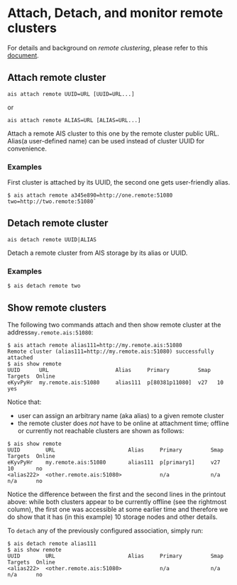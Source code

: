 # Attach, Detach, and monitor remote clusters

For details and background on *remote clustering*, please refer to this [document](/docs/providers.md).

## Attach remote cluster

`ais attach remote UUID=URL [UUID=URL...]`

or

`ais attach remote ALIAS=URL [ALIAS=URL...]`

Attach a remote AIS cluster to this one by the remote cluster public URL. Alias(a user-defined name) can be used instead of cluster UUID for convenience.

### Examples

First cluster is attached by its UUID, the second one gets user-friendly alias.

```console
$ ais attach remote a345e890=http://one.remote:51080 two=http://two.remote:51080`
```

## Detach remote cluster

`ais detach remote UUID|ALIAS`

Detach a remote cluster from AIS storage by its alias or UUID.

### Examples

```console
$ ais detach remote two
```

## Show remote clusters

The following two commands attach and then show remote cluster at the address`my.remote.ais:51080`:

```console
$ ais attach remote alias111=http://my.remote.ais:51080
Remote cluster (alias111=http://my.remote.ais:51080) successfully attached
$ ais show remote
UUID      URL                     Alias     Primary         Smap  Targets  Online
eKyvPyHr  my.remote.ais:51080     alias111  p[80381p11080]  v27   10       yes
```

Notice that:

* user can assign an arbitrary name (aka alias) to a given remote cluster
* the remote cluster does *not* have to be online at attachment time; offline or currently not reachable clusters are shown as follows:

```console
$ ais show remote
UUID        URL                       Alias     Primary         Smap  Targets  Online
eKyvPyHr    my.remote.ais:51080       alias111  p[primary1]     v27   10       no
<alias222>  <other.remote.ais:51080>            n/a             n/a   n/a      no
```

Notice the difference between the first and the second lines in the printout above: while both clusters appear to be currently offline (see the rightmost column), the first one was accessible at some earlier time and therefore we do show that it has (in this example) 10 storage nodes and other details.

To `detach` any of the previously configured association, simply run:

```console
$ ais detach remote alias111
$ ais show remote
UUID        URL                       Alias     Primary         Smap  Targets  Online
<alias222>  <other.remote.ais:51080>            n/a             n/a   n/a      no
```
